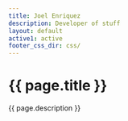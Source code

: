 ```yaml
---
title: Joel Enriquez
description: Developer of stuff
layout: default
active1: active
footer_css_dir: css/
---
```


<div class="container">
	<div class="page-header">
		<h1>{{ page.title }}</h1>
	</div>
	<div class="blurb">
		{{ page.description }}
	</div><!-- /.blurb -->
</div>
